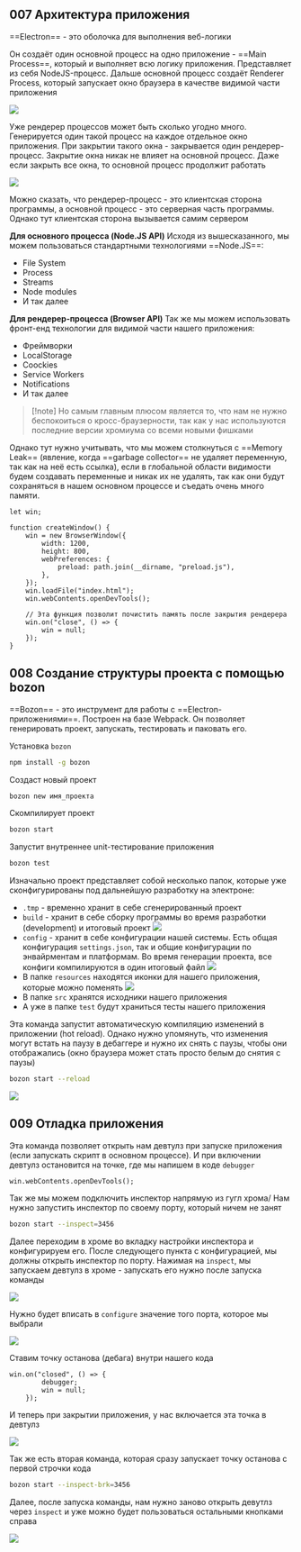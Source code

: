 ## 007 Архитектура приложения

==Electron== - это оболочка для выполнения веб-логики

Он создаёт один основной процесс на одно приложение - ==Main Process==, который и выполняет всю логику приложения. Представляет из себя NodeJS-процесс.
Дальше основной процесс создаёт Renderer Process, который запускает окно браузера в качестве видимой части приложения

![](_png/0363b8e65fc36184941969953a5c24ff.png)

Уже рендерер процессов может быть сколько угодно много. Генерируется один такой процесс на каждое отдельное окно приложения.
При закрытии такого окна - закрывается один рендерер-процесс. Закрытие окна никак не влияет на основной процесс. Даже если закрыть все окна, то основной процесс продолжит работать

![](_png/0b937cedcc2fec115530651d41a49342.png)

Можно сказать, что рендерер-процесс - это клиентская сторона программы, а основной процесс - это серверная часть программы. Однако тут клиентская сторона вызывается самим сервером

**Для основного процесса (Node.JS API)**
Исходя из вышесказанного, мы можем пользоваться стандартными технологиями ==Node.JS==:

- File System
- Process
- Streams
- Node modules
- И так далее

**Для рендерер-процесса (Browser API)**
Так же мы можем использовать фронт-енд технологии для видимой части нашего приложения:

- Фреймворки
- LocalStorage
- Coockies
- Service Workers
- Notifications
- И так далее

> [!note] Но самым главным плюсом является то, что нам не нужно беспокоиться о кросс-браузерности, так как у нас используются последние версии хромиума со всеми новыми фишками

Однако тут нужно учитывать, что мы можем столкнуться с ==Memory Leak== (явление, когда ==garbage collector== не удаляет переменную, так как на неё есть ссылка), если в глобальной области видимости будем создавать переменные и никак их не удалять, так как они будут сохраняться в нашем основном процессе и съедать очень много памяти.

```JS
let win;

function createWindow() {
	win = new BrowserWindow({
		width: 1200,
		height: 800,
		webPreferences: {
			preload: path.join(__dirname, "preload.js"),
		},
	});
	win.loadFile("index.html");
	win.webContents.openDevTools();

	// Эта функция позволит почистить память после закрытия рендерера
	win.on("close", () => {
		win = null;
	});
}
```

## 008 Создание структуры проекта с помощью bozon

==Bozon== - это инструмент для работы с ==Electron-приложениями==. Построен на базе Webpack. Он позволяет генерировать проект, запускать, тестировать и паковать его.

Установка `bozon`

```bash
npm install -g bozon
```

Создаст новый проект

```bash
bozon new имя_проекта
```

Скомпилирует проект

```bash
bozon start
```

Запустит внутреннее unit-тестирование приложения

```bash
bozon test
```

Изначально проект представляет собой несколько папок, которые уже сконфигурированы под дальнейшую разработку на электроне:

- `.tmp` - временно хранит в себе сгенерированный проект
- `build` - хранит в себе сборку программы во время разработки (development) и итоговый проект
  ![](_png/93b06912eb70df44bde861b5d3223d65.png)
- `config` - хранит в себе конфигурации нашей системы. Есть общая конфигурация `settings.json`, так и общие конфигурации по энвайрментам и платформам. Во время генерации проекта, все конфиги компилируются в один итоговый файл
  ![](_png/f34d3990f4afff126dc0f0ef8740e74b.png)
- В папке `resources` находятся иконки для нашего приложения, которые можно поменять
  ![](_png/bc63adcafd940d1f5ff8693410639293.png)
- В папке `src` хранятся исходники нашего приложения
- А уже в папке `test` будут храниться тесты нашего приложения

Эта команда запустит автоматическую компиляцию изменений в приложении (hot reload). Однако нужно упомянуть, что изменения могут встать на паузу в дебаггере и нужно их снять с паузы, чтобы они отображались (окно браузера может стать просто белым до снятия с паузы)

```bash
bozon start --reload
```

![](_png/2554eb105d8d61fd0b806714d30cb3aa.png)

## 009 Отладка приложения

Эта команда позволяет открыть нам девтулз при запуске приложения (если запускать скрипт в основном процессе). И при включении девтулз остановится на точке, где мы напишем в коде `debugger`

```JS
win.webContents.openDevTools();
```

Так же мы можем подключить инспектор напрямую из гугл хрома/
Нам нужно запустить инспектор по своему порту, который ничем не занят

```bash
bozon start --inspect=3456
```

Далее переходим в хроме во вкладку настройки инспектора и конфигурируем его. После следующего пункта с конфигурацией, мы должны открыть инспектор по порту. Нажимая на `inspect`, мы запускаем девтулз в хроме - запускать его нужно после запуска команды

![](_png/ca1f6f5dbc5b8743d7266ffa8fba8745.png)

Нужно будет вписать в `configure` значение того порта, которое мы выбрали

![](_png/ae83c5957f260fa3419c5a7b2eaf6be9.png)

Ставим точку останова (дебага) внутри нашего кода

```JS
win.on("closed", () => {
		debugger;
		win = null;
	});
```

И теперь при закрытии приложения, у нас включается эта точка в девтулз

![](_png/ce693d244153db2eec3e2d8a79233751.png)

Так же есть вторая команда, которая сразу запускает точку останова с первой строчки кода

```bash
bozon start --inspect-brk=3456
```

Далее, после запуска команды, нам нужно заново открыть девутлз через `inspect` и уже можно будет пользоваться остальными кнопками справа

![](_png/4ff1b1039486d1d991d74253d1dc921e.png)
